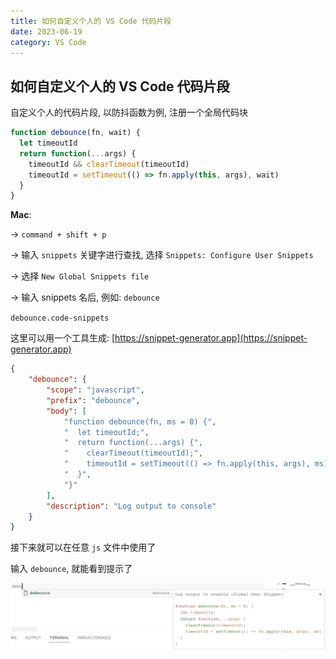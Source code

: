 ```yaml
---
title: 如何自定义个人的 VS Code 代码片段
date: 2023-06-19
category: VS Code
---
```


## 如何自定义个人的 VS Code 代码片段

自定义个人的代码片段, 以防抖函数为例, 注册一个全局代码块

```js
function debounce(fn, wait) {
  let timeoutId
  return function(...args) {
    timeoutId && clearTimeout(timeoutId)
    timeoutId = setTimeout(() => fn.apply(this, args), wait)
  }
}
```

**Mac**:

-> `command + shift + p`

-> 输入 `snippets` 关键字进行查找, 选择 `Snippets: Configure User Snippets`

-> 选择 `New Global Snippets file`

-> 输入 snippets 名后, 例如: `debounce`

`debounce.code-snippets`

这里可以用一个工具生成: [https://snippet-generator.app](https://snippet-generator.app)

```json
{
	"debounce": {
		"scope": "javascript",
		"prefix": "debounce",
		"body": [
			"function debounce(fn, ms = 0) {",
			"  let timeoutId;",
			"  return function(...args) {",
			"    clearTimeout(timeoutId);",
			"    timeoutId = setTimeout(() => fn.apply(this, args), ms)",
			"  }",
			"}"
		],
		"description": "Log output to console"
	}
}
```

接下来就可以在任意 `js` 文件中使用了

输入 `debounce`, 就能看到提示了

![debounce snippets](/images/VSCode/snippets.png)
